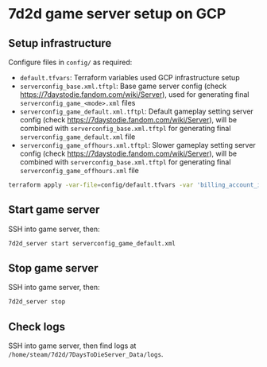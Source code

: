 # 7d2d game server setup on GCP

## Setup infrastructure

Configure files in `config/` as required:

- `default.tfvars`: Terraform variables used GCP infrastructure setup
- `serverconfig_base.xml.tftpl`: Base game server config (check <https://7daystodie.fandom.com/wiki/Server>), used for generating final `serverconfig_game_<mode>.xml` files
- `serverconfig_game_default.xml.tftpl`: Default gameplay setting server config (check <https://7daystodie.fandom.com/wiki/Server>), will be combined with `serverconfig_base.xml.tftpl` for generating final `serverconfig_game_default.xml` file
- `serverconfig_game_offhours.xml.tftpl`: Slower gameplay setting server config (check <https://7daystodie.fandom.com/wiki/Server>), will be combined with `serverconfig_base.xml.tftpl` for generating final `serverconfig_game_offhours.xml` file

```sh
terraform apply -var-file=config/default.tfvars -var 'billing_account_id=<my-gcp-billing-account-id>'
```

## Start game server

SSH into game server, then:

```sh
7d2d_server start serverconfig_game_default.xml
```

## Stop game server

SSH into game server, then:

```sh
7d2d_server stop
```

## Check logs

SSH into game server, then find logs at `/home/steam/7d2d/7DaysToDieServer_Data/logs`.
